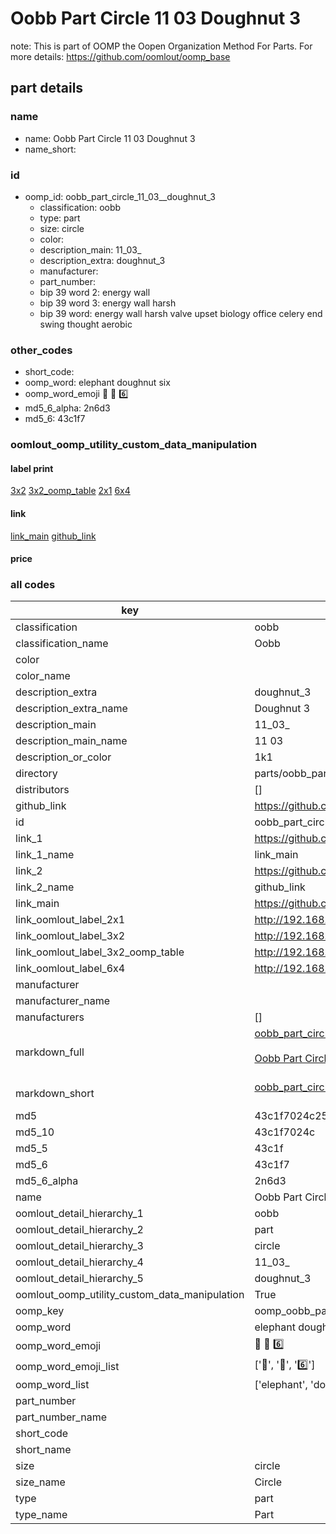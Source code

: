 # Oobb Part Circle 11 03  Doughnut 3  

note: This is part of OOMP the Oopen Organization Method For Parts. For more details: https://github.com/oomlout/oomp_base

##  part details





### name
* name: Oobb Part Circle 11 03  Doughnut 3
* name_short: 
### id
* oomp_id: oobb_part_circle_11_03__doughnut_3
  * classification: oobb
  * type: part
  * size: circle
  * color: 
  * description_main: 11_03_
  * description_extra: doughnut_3
  * manufacturer: 
  * part_number: 
  * bip 39 word 2: energy wall
  * bip 39 word 3: energy wall harsh
  * bip 39 word: energy wall harsh valve upset biology office celery end swing thought aerobic

### other_codes
* short_code: 
* oomp_word: elephant doughnut six
* oomp_word_emoji :elephant: :doughnut: :six:
* md5_6_alpha: 2n6d3
* md5_6: 43c1f7






### oomlout_oomp_utility_custom_data_manipulation
#### label print
[3x2](http://192.168.1.245:1112/?label=oomp%202n6d3)
[3x2_oomp_table](http://192.168.1.107:1112/?label=oomp%202n6d3)
[2x1](http://192.168.1.242:1112/?label=oomp%202n6d3)
[6x4](http://192.168.1.55:1112/?label=oomp%202n6d3)    

#### link

[link_main](https://github.com/oomlout/oomlout_oomp_current_version_messy/tree/main/parts/oobb_part_circle_11_03__doughnut_3) [github_link](https://github.com/oomlout/oomlout_oomp_part_src/tree/main/parts/oobb_part_circle_11_03__doughnut_3)                             

#### price







### all codes 
| key | value |  
| --- | --- |  
| classification | oobb |  
| classification_name | Oobb |  
| color |  |  
| color_name |  |  
| description_extra | doughnut_3 |  
| description_extra_name | Doughnut 3 |  
| description_main | 11_03_ |  
| description_main_name | 11 03  |  
| description_or_color | 1k1 |  
| directory | parts/oobb_part_circle_11_03__doughnut_3 |  
| distributors | [] |  
| github_link | https://github.com/oomlout/oomlout_oomp_part_src/tree/main/parts/oobb_part_circle_11_03__doughnut_3 |  
| id | oobb_part_circle_11_03__doughnut_3 |  
| link_1 | https://github.com/oomlout/oomlout_oomp_current_version_messy/tree/main/parts/oobb_part_circle_11_03__doughnut_3 |  
| link_1_name | link_main |  
| link_2 | https://github.com/oomlout/oomlout_oomp_part_src/tree/main/parts/oobb_part_circle_11_03__doughnut_3 |  
| link_2_name | github_link |  
| link_main | https://github.com/oomlout/oomlout_oomp_current_version_messy/tree/main/parts/oobb_part_circle_11_03__doughnut_3 |  
| link_oomlout_label_2x1 | http://192.168.1.242:1112/?label=oomp%202n6d3 |  
| link_oomlout_label_3x2 | http://192.168.1.245:1112/?label=oomp%202n6d3 |  
| link_oomlout_label_3x2_oomp_table | http://192.168.1.107:1112/?label=oomp%202n6d3 |  
| link_oomlout_label_6x4 | http://192.168.1.55:1112/?label=oomp%202n6d3 |  
| manufacturer |  |  
| manufacturer_name |  |  
| manufacturers | [] |  
| markdown_full | [oobb_part_circle_11_03__doughnut_3](https://github.com/oomlout/oomlout_oomp_current_version_messy/tree/main/parts/oobb_part_circle_11_03__doughnut_3)<br>[](https://github.com/oomlout/oomlout_oomp_current_version_messy/tree/main/parts/oobb_part_circle_11_03__doughnut_3)<br>[Oobb Part Circle 11 03  Doughnut 3](https://github.com/oomlout/oomlout_oomp_current_version_messy/tree/main/parts/oobb_part_circle_11_03__doughnut_3)<br><br> |  
| markdown_short | [oobb_part_circle_11_03__doughnut_3](https://github.com/oomlout/oomlout_oomp_current_version_messy/tree/main/parts/oobb_part_circle_11_03__doughnut_3)<br><br> |  
| md5 | 43c1f7024c25133059f79f10d2bdaa50 |  
| md5_10 | 43c1f7024c |  
| md5_5 | 43c1f |  
| md5_6 | 43c1f7 |  
| md5_6_alpha | 2n6d3 |  
| name | Oobb Part Circle 11 03  Doughnut 3 |  
| oomlout_detail_hierarchy_1 | oobb |  
| oomlout_detail_hierarchy_2 | part |  
| oomlout_detail_hierarchy_3 | circle |  
| oomlout_detail_hierarchy_4 | 11_03_ |  
| oomlout_detail_hierarchy_5 | doughnut_3 |  
| oomlout_oomp_utility_custom_data_manipulation | True |  
| oomp_key | oomp_oobb_part_circle_11_03__doughnut_3 |  
| oomp_word | elephant doughnut six |  
| oomp_word_emoji | :elephant: :doughnut: :six: |  
| oomp_word_emoji_list | [':elephant:', ':doughnut:', ':six:'] |  
| oomp_word_list | ['elephant', 'doughnut', 'six'] |  
| part_number |  |  
| part_number_name |  |  
| short_code |  |  
| short_name |  |  
| size | circle |  
| size_name | Circle |  
| type | part |  
| type_name | Part |  
